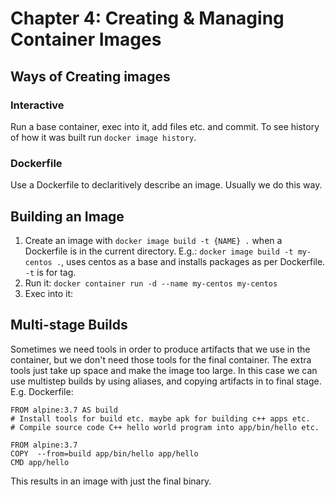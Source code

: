 # Chapter 4: Creating & Managing Container Images

## Ways of Creating images 

### Interactive

Run a base container, exec into it, add files etc. and commit. To see history of how it was
built run `docker image history`.

### Dockerfile

Use a Dockerfile to declaritively describe an image. Usually we do this way.

## Building an Image
1. Create an image with `docker image build -t {NAME} .` when a Dockerfile is in the current directory.
E.g.: `docker image build -t my-centos .`, uses centos as a base and installs packages as per Dockerfile.
`-t` is for tag.
2. Run it: `docker container run -d --name my-centos my-centos`
3. Exec into it: 

## Multi-stage Builds
Sometimes we need tools in order to produce artifacts that we use in the container, but we don't need those
tools for the final container. The extra tools just take up space and make the image too large. In this case we can
use multistep builds by using aliases, and copying artifacts in to final stage. E.g. Dockerfile:

```
FROM alpine:3.7 AS build
# Install tools for build etc. maybe apk for building c++ apps etc.
# Compile source code C++ hello world program into app/bin/hello etc.

FROM alpine:3.7
COPY  --from=build app/bin/hello app/hello
CMD app/hello
```

This results in an image with just the final binary.
